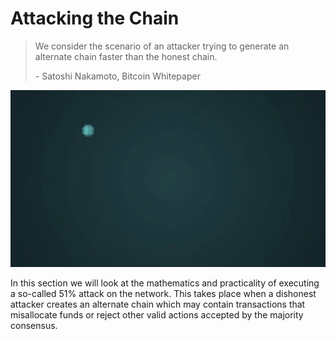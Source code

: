 # Attacking the Chain

> We consider the scenario of an attacker trying to generate an alternate chain faster than the honest chain.
>
> \- Satoshi Nakamoto, Bitcoin Whitepaper

![](<../.gitbook/assets/Theory - Calculations - Attacking the Chain.gif>)

In this section we will look at the mathematics and practicality of executing a so-called 51% attack on the network. This takes place when a dishonest attacker creates an alternate chain which may contain transactions that misallocate funds or reject other valid actions accepted by the majority consensus.
